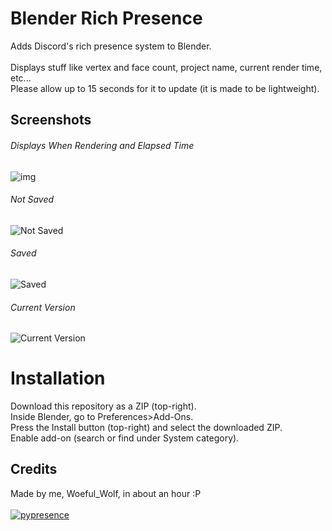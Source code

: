 # Blender Rich Presence
 Adds Discord's rich presence system to Blender. <br>
 <br> 
 Displays stuff like vertex and face count, project name, current render time, etc... <br>
 Please allow up to 15 seconds for it to update (it is made to be lightweight).
 <br>
 ## Screenshots
 ###### Displays When Rendering and Elapsed Time
 ![img](https://i.imgur.com/Dftj5eo.png) <br>
 ###### Not Saved 
 ![Not Saved](https://i.imgur.com/ZXJHJlg.png) <br>
 ###### Saved
 ![Saved](https://i.imgur.com/cWKQzIc.png) <br>
 ###### Current Version
 ![Current Version](https://i.imgur.com/bGUrtFF.png) <br>
 
# Installation
 Download this repository as a ZIP (top-right).  <br>
 Inside Blender, go to Preferences>Add-Ons. <br>
 Press the Install button (top-right) and select the downloaded ZIP. <br>
 Enable add-on (search or find under System category). <br>

## Credits
Made by me, Woeful_Wolf, in about an hour :P <br>
<br>
[![pypresence](https://img.shields.io/badge/using-pypresence-00bb88.svg?style=for-the-badge&logo=discord&logoWidth=20)](https://github.com/qwertyquerty/pypresence)
